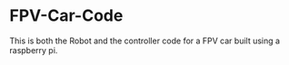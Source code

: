 # FPV-Car-Code
This is both the Robot and the controller code for a FPV car built using a raspberry pi.
#
